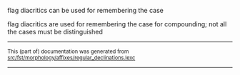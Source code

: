 

flag diacritics can be used for remembering the case 

flag diacritics are used for remembering the case for compounding; 
not all the cases must be distinguished

* * *

<small>This (part of) documentation was generated from [src/fst/morphology/affixes/regular_declinations.lexc](https://github.com/giellalt/lang-est-x-plamk/blob/main/src/fst/morphology/affixes/regular_declinations.lexc)</small>

---

